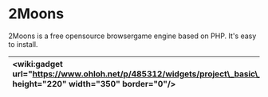 # 2Moons #

2Moons is a free opensource browsergame engine based on PHP. It's easy to install.

| &lt;wiki:gadget url="https://www.ohloh.net/p/485312/widgets/project\_basic\_stats.xml" height="220" width="350" border="0"/&gt; | &lt;wiki:gadget url="https://www.ohloh.net/p/485312/widgets/project\_languages.xml" height="220" width="350" border="0"/&gt; |
|:--------------------------------------------------------------------------------------------------------------------------------|:-----------------------------------------------------------------------------------------------------------------------------|